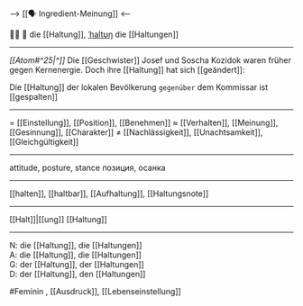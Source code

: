 --> [[🗣️ Ingredient-Meinung]] <--

🧍‍♀️ 🔴 die [[Haltung]], [ˈhaltʊŋ](https://youglish.com/pronounce/Haltung/german)
die [[Haltungen]]

---
*[[Atom#^25|^]]* Die [[Geschwister]] Josef und Soscha Kozidok waren früher gegen Kernenergie. Doch ihre [[Haltung]] hat sich [[geändert]]:

Die [[Haltung]] der lokalen Bevölkerung `gegenüber` dem Kommissar ist [[gespalten]]

---
= [[Einstellung]], [[Position]], [[Benehmen]]
≈ [[Verhalten]], [[Meinung]], [[Gesinnung]], [[Charakter]]
≠ [[Nachlässigkeit]], [[Unachtsamkeit]], [[Gleichgültigkeit]]

---
attitude, posture, stance
позиция, осанка

---
[[halten]], [[haltbar]], [[Aufhaltung]], [[Haltungsnote]]

---
[[Halt]]|[[ung]]
[[Haltung]]


---
N: die [[Haltung]], die [[Haltungen]]  
A: die [[Haltung]], die [[Haltungen]]  
G: der [[Haltung]], der [[Haltungen]]  
D: der [[Haltung]], den [[Haltungen]]

#Feminin 
, [[Ausdruck]], [[Lebenseinstellung]]